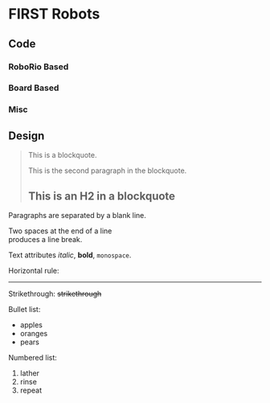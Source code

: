 # FIRST Robots

Code
-----------
### RoboRio Based
### Board Based
### Misc


Design
-----------

> This is a blockquote.
> 
> This is the second paragraph in the blockquote.
>
> ## This is an H2 in a blockquote


Paragraphs are separated
by a blank line.

Two spaces at the end of a line  
produces a line break.



 Text attributes _italic_, 
**bold**, `monospace`.

Horizontal rule:

---

Strikethrough:
~~strikethrough~~

Bullet list:

  * apples
  * oranges
  * pears

Numbered list:

  1. lather
  2. rinse
  3. repeat
